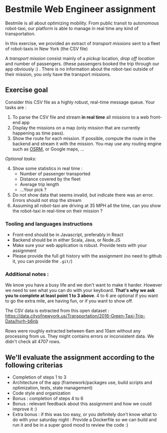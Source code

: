 # Bestmile Web Engineer assignment

Bestmile is all about optimizing mobility. From public transit to autonomous robot-taxi, our platform is able to manage in real time any kind of transportation.

In this exercise, we provided an extract of *transport missions* sent to a fleet of robot-taxis in New York (the CSV file)

A *transport mission* consist mainly of a *pickup* location, *drop off location* and number of passengers. (these passengers booked the trip through our app obviously :) .
There is no information about the robot-taxi outside of their mission, you only have the transport missions.

## Exercise goal

Consider this CSV file as a highly robust, real-time message queue. Your tasks are :

1. To parse the CSV file and stream **in real time** all *missions* to a web front-end app
2. Display the missions on a map (only mission that are currently happening as time pass).
3. Show the route for each mission. If possible, compute the route in the backend and stream it with the mission. You may use any routing engine such as [OSRM](http://project-osrm.org/), or Google maps, ...

*Optional tasks:*

4. Show some statistics in real time :
    * Number of passenger transported
    * Distance covered by the fleet
    * Average trip length
    * ...Your pick ?
5. Do not show data that seems invalid, but indicate there was an error. Errors should not stop the stream
6. Assuming all robot-taxi are driving at 35 MPH all the time, can you show the robot-taxi in real-time on their mission ?

### Tooling and languages instructions

* Front-end should be in Javascript, preferably in React
* Backend should be in either Scala, Java, or Node.JS
* Make sure your web application is robust. Provide tests with your assignment
* Please provide the full git history with the assignment (no need to github it, you can provide the `.git/`)


### Additional notes :

We know you have a busy life and we don't want to make it harder. However we need to see what you can do with your keyboard. **That's why we ask you to complete at least point 1 to 3 above**. 4 to 6 are optional if you want to go the extra mile, are having fun, or if you want to show off.

The CSV data is extracted from this open dataset : https://data.cityofnewyork.us/Transportation/2016-Green-Taxi-Trip-Data/hvrh-b6nb

Rows were roughly extracted between 6am and 10am without any processing from us. They might contains errors or inconsistent data. We didn't check all 4707 rows.


## We'll evaluate the assignment according to the following criterias

* Completion of steps 1 to 3
* Architecture of the app (framework/packages use, build scripts and optimization, tests, state management)
* Code style and organization
* Bonus : completion of steps 4 to 6
* Bonus : relevant feedback about this assignment and how we could improve it :)
* Extra bonus : if this was too easy, or you definitely don't know what to do with your saturday night : Provide a Dockerfile so we can build and run it and be in a super good mood to review the code :)
